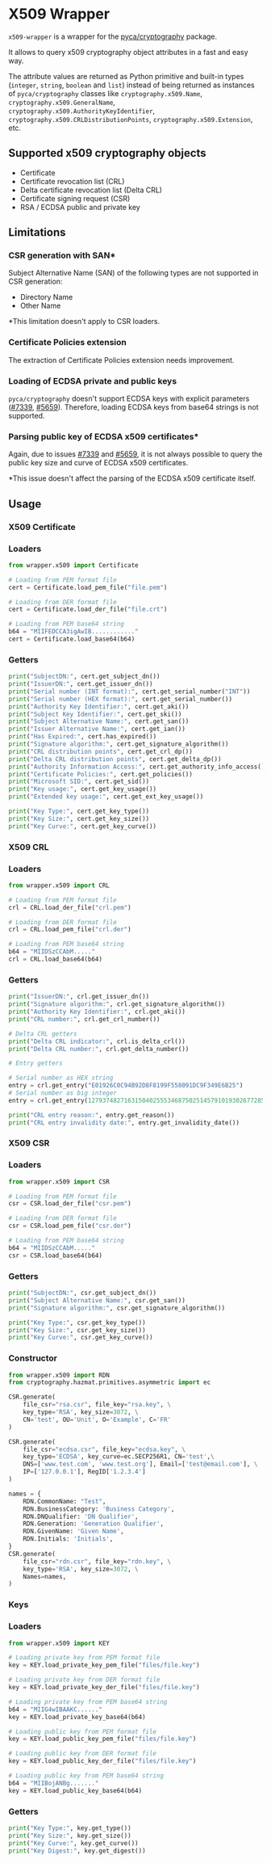 # X509 Wrapper

`x509-wrapper` is a wrapper for the [pyca/cryptography](https://cryptography.io/en/latest/) package.

It allows to query x509 cryptography object attributes in a fast and easy way.

The attribute values are returned as Python primitive and built-in types (`integer`, `string`, `boolean` and `list`) instead of being returned as  instances of `pyca/cryptography` classes like `cryptography.x509.Name`, `cryptography.x509.GeneralName`, `cryptography.x509.AuthorityKeyIdentifier`, `cryptography.x509.CRLDistributionPoints`, `cryptography.x509.Extension`, etc.

## Supported x509 cryptography objects
- Certificate
- Certificate revocation list (CRL)
- Delta certificate revocation list (Delta CRL)
- Certificate signing request (CSR)
- RSA / ECDSA public and private key

## Limitations
### CSR generation with SAN*

Subject Alternative Name (SAN) of the following types are not supported in CSR generation:
  + Directory Name
  + Other Name

*This limitation doesn't apply to CSR loaders.

### Certificate Policies extension

The extraction of Certificate Policies extension needs improvement.

### Loading of ECDSA private and public keys

`pyca/cryptography` doesn't support ECDSA keys with explicit parameters ([#7339](https://github.com/pyca/cryptography/issues/7339), [#5659](https://github.com/pyca/cryptography/issues/5659)).
Therefore, loading ECDSA keys from base64 strings is not supported.

### Parsing public key of ECDSA x509 certificates*
Again, due to issues [#7339](https://github.com/pyca/cryptography/issues/7339) and [#5659](https://github.com/pyca/cryptography/issues/5659), it is not always possible to query the public key size and curve of ECDSA x509 certificates. 

*This issue doesn't affect the parsing of the ECDSA x509 certificate itself.

## Usage

### X509 Certificate

### Loaders
```python
from wrapper.x509 import Certificate

# Loading from PEM format file
cert = Certificate.load_pem_file("file.pem")

# Loading from DER format file
cert = Certificate.load_der_file("file.crt")

# Loading from PEM base64 string
b64 = "MIIFEDCCA3igAwIB............"
cert = Certificate.load_base64(b64)
```

### Getters
```python
print("SubjectDN:", cert.get_subject_dn())
print("IssuerDN:", cert.get_issuer_dn())
print("Serial number (INT format):", cert.get_serial_number("INT"))
print("Serial number (HEX format):", cert.get_serial_number())
print("Authority Key Identifier:", cert.get_aki())
print("Subject Key Identifier:", cert.get_ski())
print("Subject Alternative Name:", cert.get_san())
print("Issuer Alternative Name:", cert.get_ian())
print("Has Expired:", cert.has_expired())
print("Signature algorithm:", cert.get_signature_algorithm())
print("CRL distribution points", cert.get_crl_dp())
print("Delta CRL distribution points", cert.get_delta_dp())
print("Authority Information Access:", cert.get_authority_info_access())
print("Certificate Policies:", cert.get_policies())
print("Microsoft SID:", cert.get_sid())
print("Key usage:", cert.get_key_usage())
print("Extended key usage:", cert.get_ext_key_usage())

print("Key Type:", cert.get_key_type())
print("Key Size:", cert.get_key_size())
print("Key Curve:", cert.get_key_curve())

```

### X509 CRL

### Loaders
```python
from wrapper.x509 import CRL

# Loading from PEM format file
crl = CRL.load_der_file("crl.pem")

# Loading from DER format file
crl = CRL.load_pem_file("crl.der")

# Loading from PEM base64 string
b64 = "MIIDSzCCAbM....."
crl = CRL.load_base64(b64)
```

### Getters
```python
print("IssuerDN:", crl.get_issuer_dn())
print("Signature algorithm:", crl.get_signature_algorithm())
print("Authority Key Identifier:", crl.get_aki())
print("CRL number:", crl.get_crl_number())

# Delta CRL getters
print("Delta CRL indicator:", crl.is_delta_crl())
print("Delta CRL number:", crl.get_delta_number())

# Entry getters

# Serial number as HEX string
entry = crl.get_entry("E01926C0C94B92D8F8199F558091DC9F349E6B25")
# Serial number as big integer
entry = crl.get_entry(1279374827163150402555346875025145791019302677285)

print("CRL entry reason:", entry.get_reason())
print("CRL entry invalidity date:", entry.get_invalidity_date())
```

### X509 CSR

### Loaders

```python
from wrapper.x509 import CSR

# Loading from PEM format file
csr = CSR.load_der_file("csr.pem")

# Loading from DER format file
csr = CSR.load_pem_file("csr.der")

# Loading from PEM base64 string
b64 = "MIIDSzCCAbM....."
csr = CSR.load_base64(b64)
```

### Getters

```python
print("SubjectDN:", csr.get_subject_dn())
print("Subject Alternative Name:", csr.get_san())
print("Signature algorithm:", csr.get_signature_algorithm())

print("Key Type:", csr.get_key_type())
print("Key Size:", csr.get_key_size())
print("Key Curve:", csr.get_key_curve())
```

### Constructor
```python
from wrapper.x509 import RDN
from cryptography.hazmat.primitives.asymmetric import ec

CSR.generate(
    file_csr="rsa.csr", file_key="rsa.key", \
    key_type='RSA', key_size=3072, \
    CN='test', OU='Unit', O='Example', C='FR'
)

CSR.generate(
    file_csr="ecdsa.csr", file_key="ecdsa.key", \
    key_type='ECDSA', key_curve=ec.SECP256R1, CN='test',\
    DNS=['www.test.com', 'www.test.org'], Email=['test@email.com'], \
    IP=['127.0.0.1'], RegID['1.2.3.4']
)

names = {
    RDN.CommonName: "Test",
    RDN.BusinessCategory: 'Business Category',
    RDN.DNQualifier: 'DN Qualifier',
    RDN.Generation: 'Generation Qualifier',
    RDN.GivenName: 'Given Name',
    RDN.Initials: 'Initials',
}
CSR.generate(
    file_csr="rdn.csr", file_key="rdn.key", \
    key_type='RSA', key_size=3072, \
    Names=names,
)
```

### Keys

### Loaders
```python
from wrapper.x509 import KEY

# Loading private key from PEM format file
key = KEY.load_private_key_pem_file("files/file.key")

# Loading private key from DER format file
key = KEY.load_private_key_der_file("files/file.key")

# Loading private key from PEM base64 string
b64 = "MIIG4wIBAAKC......"
key = KEY.load_private_key_base64(b64)

# Loading public key from PEM format file
key = KEY.load_public_key_pem_file("files/file.key")

# Loading public key from DER format file
key = KEY.load_public_key_der_file("files/file.key")

# Loading public key from PEM base64 string
b64 = "MIIBojANBg......."
key = KEY.load_public_key_base64(b64)
```

### Getters
```python
print("Key Type:", key.get_type())
print("Key Size:", key.get_size())
print("Key Curve:", key.get_curve())
print("Key Digest:", key.get_digest())
```
